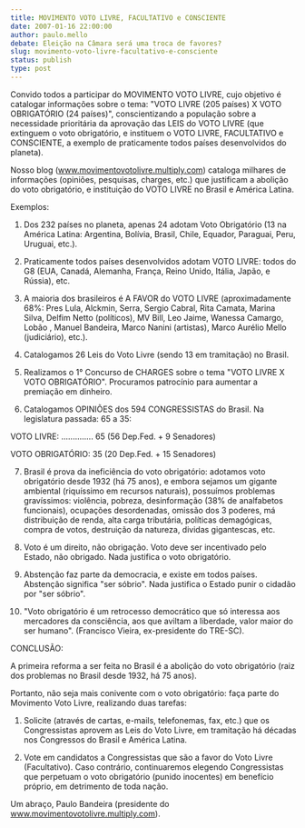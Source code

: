 ```yaml
---
title: MOVIMENTO VOTO LIVRE, FACULTATIVO e CONSCIENTE
date: 2007-01-16 22:00:00
author: paulo.mello
debate: Eleição na Câmara será uma troca de favores?
slug: movimento-voto-livre-facultativo-e-consciente
status: publish 
type: post
---
```


Convido todos a participar do MOVIMENTO VOTO LIVRE, cujo objetivo é catalogar informações sobre o tema: "VOTO LIVRE (205 países) X VOTO OBRIGATÓRIO (24 países)", conscientizando a população sobre a necessidade prioritária da aprovação das LEIS do VOTO LIVRE (que extinguem o voto obrigatório, e instituem o VOTO LIVRE, FACULTATIVO e CONSCIENTE, a exemplo de praticamente todos países desenvolvidos do planeta).  

Nosso blog (www.movimentovotolivre.multiply.com) cataloga milhares de informações (opiniões, pesquisas, charges, etc.) que justificam a abolição do voto obrigatório, e instituição do VOTO LIVRE no Brasil e América Latina.  

Exemplos:  

1) Dos 232 países no planeta, apenas 24 adotam Voto Obrigatório (13 na América Latina: Argentina, Bolívia, Brasil, Chile, Equador, Paraguai, Peru, Uruguai, etc.).  

2) Praticamente todos países desenvolvidos adotam VOTO LIVRE: todos do G8 (EUA, Canadá, Alemanha, França, Reino Unido, Itália, Japão, e Rússia), etc.  

3) A maioria dos brasileiros é A FAVOR do VOTO LIVRE (aproximadamente 68%: Pres Lula, Alckmin, Serra, Sergio Cabral, Rita Camata, Marina Silva, Delfim Netto (políticos), MV Bill, Leo Jaime, Wanessa Camargo, Lobão , Manuel Bandeira, Marco Nanini (artistas), Marco Aurélio Mello (judiciário), etc.).  

4) Catalogamos 26 Leis do Voto Livre (sendo 13 em tramitação) no Brasil.  

5) Realizamos o 1° Concurso de CHARGES sobre o tema "VOTO LIVRE X VOTO OBRIGATÓRIO". Procuramos patrocínio para aumentar a premiação em dinheiro.  

6) Catalogamos OPINIÕES dos 594 CONGRESSISTAS do Brasil. Na legislatura passada: 65 a 35:  

VOTO LIVRE: .............. 65 (56 Dep.Fed. + 9 Senadores)  

VOTO OBRIGATÓRIO: 35 (20 Dep.Fed. + 15 Senadores)  

7) Brasil é prova da ineficiência do voto obrigatório: adotamos voto obrigatório desde 1932 (há 75 anos), e embora sejamos um gigante ambiental (riquíssimo em recursos naturais), possuímos problemas gravíssimos: violência, pobreza, desinformação (38% de analfabetos funcionais), ocupações desordenadas, omissão dos 3 poderes, má distribuição de renda, alta carga tributária, políticas demagógicas, compra de votos, destruição da natureza, dividas gigantescas, etc.  

8) Voto é um direito, não obrigação. Voto deve ser incentivado pelo Estado, não obrigado. Nada justifica o voto obrigatório.  

9) Abstenção faz parte da democracia, e existe em todos países. Abstenção significa "ser sóbrio". Nada justifica o Estado punir o cidadão por "ser sóbrio".  

10) "Voto obrigatório é um retrocesso democrático que só interessa aos mercadores da consciência, aos que aviltam a liberdade, valor maior do ser humano". (Francisco Vieira, ex-presidente do TRE-SC).  

CONCLUSÃO:  

A primeira reforma a ser feita no Brasil é a abolição do voto obrigatório (raiz dos problemas no Brasil desde 1932, há 75 anos).  

Portanto, não seja mais conivente com o voto obrigatório: faça parte do Movimento Voto Livre, realizando duas tarefas:  

1) Solicite (através de cartas, e-mails, telefonemas, fax, etc.) que os Congressistas aprovem as Leis do Voto Livre, em tramitação há décadas nos Congressos do Brasil e América Latina.  

2) Vote em candidatos a Congressistas que são a favor do Voto Livre (Facultativo). Caso contrário, continuaremos elegendo Congressistas que perpetuam o voto obrigatório (punido inocentes) em benefício próprio, em detrimento de toda nação.  

Um abraço, Paulo Bandeira (presidente do www.movimentovotolivre.multiply.com).
